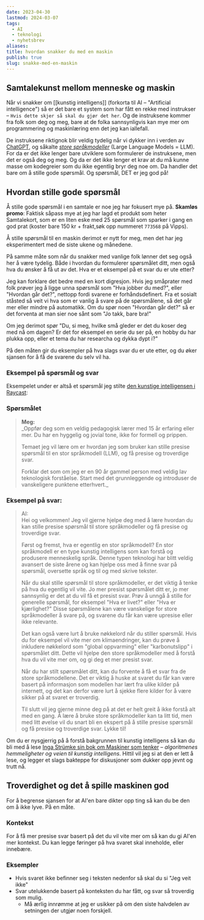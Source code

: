 ```yaml
---
date: 2023-04-30
lastmod: 2024-03-07
tags:
  - AI
  - teknologi
  - nyhetsbrev
aliases: 
title: hvordan snakker du med en maskin
publish: true
slug: snakke-med-en-maskin
---
```


## Samtalekunst mellom menneske og maskin

Når vi snakker om [[kunstig intelligens]] (forkorta til AI – "Artificial intelligence") så er det bare et system som har fått en rekke med instrukser – `Hvis dette skjer så skal du gjør det her`. Og de instruksene kommer fra folk som deg og meg, bare at de folka sannsynligvis kan mye mer om programmering og maskinlæring enn det jeg kan iallefall. 

De instruksene riktignok blir veldig tydelig når vi dykker inn i verden av [ChatGPT](https://www.nrk.no/nyheter/kunstig-intelligens-og-chatboter-1.16283115), og såkalte [_store språkmodeller_](https://www.uv.uio.no/om/organisasjon/idea/aktivitetstilbud/idea-arrangerer/idea-seminar/ai-seminar-varen-2023/idea-ai-seminar---jan-tore.pdf) (Large Language Models = LLM). For da er det ikke lenger bare utviklere som formulerer de instruksene, men det er også deg og meg. Og da er det ikke lenger et krav at du må kunne masse om kodegreier som du ikke egentlig bryr deg noe om. Da handler det bare om å stille gode spørsmål. Og spørsmål, DET er jeg god på!

## Hvordan stille gode spørsmål

Å stille gode spørsmål i en samtale er noe jeg har fokusert mye på. **Skamløs promo**: Faktisk såpass mye at jeg har lagd et produkt som heter Samtalekort, som er en liten eske med 25 spørsmål som sparker i gang en god prat (koster bare 150 kr + frakt,søk opp nummeret `773568` på Vipps).

Å stille spørsmål til en maskin derimot er nytt for meg, men det har jeg eksperimentert med de siste ukene og månedene.

På samme måte som når du snakker med vanlige folk lønner det seg også her å være tydelig. Både i hvordan du formulerer spørsmålet ditt, men også hva du ønsker å få ut av det. Hva er et eksempel på et svar du er ute etter?

Jeg kan forklare det bedre med en kort digresjon. Hvis jeg småprater med folk prøver jeg å ligge unna spørsmål som "Hva jobber du med?", eller "Hvordan går det?", nettopp fordi svarene er forhåndsdefinert. Fra et sosialt ståsted så veit vi hva som er vanlig å svare på de spørsmålene, så det går mer eller mindre på automatikk. Om du spør noen "Hvordan går det?" så er det forventa at man sier noe sånt som "Jo takk, bare bra!"

Om jeg derimot spør "Du, si meg, hvilke små gleder er det du koser deg med nå om dagen? Er det for eksempel en serie du ser på, en hobby du har plukka opp, eller et tema du har researcha og dykka dypt i?"

På den måten gir du eksempler på hva slags svar du er ute etter, og du øker sjansen for å få de svarene du selv vil ha.

### Eksempel på spørsmål og svar

Eksempelet under er altså et spørsmål jeg stilte [den kunstige intelligensen i Raycast](https://www.raycast.com/ai):

### Spørsmålet

> **Meg:**  
> _Oppfør deg som en veldig pedagogisk lærer med 15 år erfaring eller mer. Du har en hyggelig og jovial tone, ikke for formell og prippen. 
> 
> Temaet jeg vil lære om er hvordan jeg som bruker kan stille presise spørsmål til en stor språkmodell (LLM), og få presise og troverdige svar. 
> 
> Forklar det som om jeg er en 90 år gammel person med veldig lav teknologisk forståelse. Start med det grunnleggende og introduser de vanskeligere punktene etterhvert._

### Eksempel på svar:

> AI:  
> Hei og velkommen! Jeg vil gjerne hjelpe deg med å lære hvordan du kan stille presise spørsmål til store språkmodeller og få presise og troverdige svar.
> 
> Først og fremst, hva er egentlig en stor språkmodell? En stor språkmodell er en type kunstig intelligens som kan forstå og produsere menneskelig språk. Denne typen teknologi har blitt veldig avansert de siste årene og kan hjelpe oss med å finne svar på spørsmål, oversette språk og til og med skrive tekster.
> 
> Når du skal stille spørsmål til store språkmodeller, er det viktig å tenke på hva du egentlig vil vite. Jo mer presist spørsmålet ditt er, jo mer sannsynlig er det at du vil få et presist svar. Prøv å unngå å stille for generelle spørsmål, for eksempel "Hva er livet?" eller "Hva er kjærlighet?" Disse spørsmålene kan være vanskelige for store språkmodeller å svare på, og svarene du får kan være upresise eller ikke relevante.
> 
> Det kan også være lurt å bruke nøkkelord når du stiller spørsmål. Hvis du for eksempel vil vite mer om klimaendringer, kan du prøve å inkludere nøkkelord som "global oppvarming" eller "karbonutslipp" i spørsmålet ditt. Dette vil hjelpe den store språkmodeller med å forstå hva du vil vite mer om, og gi deg et mer presist svar.
> 
> Når du har stilt spørsmålet ditt, kan du forvente å få et svar fra de store språkmodellene. Det er viktig å huske at svaret du får kan være basert på informasjon som modellen har lært fra ulike kilder på internett, og det kan derfor være lurt å sjekke flere kilder for å være sikker på at svaret er troverdig.
> 
> Til slutt vil jeg gjerne minne deg på at det er helt greit å ikke forstå alt med en gang. Å lære å bruke store språkmodeller kan ta litt tid, men med litt øvelse vil du snart bli en ekspert på å stille presise spørsmål og få presise og troverdige svar. Lykke til!

Om du er nysgjerrig på å forstå bakgrunnen til kunstig intelligens så kan du bli med å lese [Inga Strümke sin bok om Maskiner som tenker](https://www.norli.no/boker/dokumentar-og-fakta/historie-og-dokumentar/debatt-og-samfunn/kunstig-intelligens-5) – _algoritmenes hemmeligheter og veien til kunstig intelligens_. Hittil vil jeg si at den er lett å lese, og legger et slags bakteppe for diskusjoner som dukker opp jevnt og trutt nå.

## Troverdighet og det å spille maskinen god

For å begrense sjansen for at AI'en bare dikter opp ting så kan du be den om å ikke lyve. På en måte. 

### Kontekst

For å få mer presise svar basert på det du vil vite mer om så kan du gi AI'en mer kontekst. Du kan legge føringer på hva svaret skal inneholde, eller innebære.

### Eksempler

- Hvis svaret ikke befinner seg i teksten nedenfor så skal du si "Jeg veit ikke"
- Svar utelukkende basert på konteksten du har fått, og svar så troverdig som mulig.
	- Må ærlig innrømme at jeg er usikker på om den siste halvdelen av setningen der utgjør noen forskjell.
